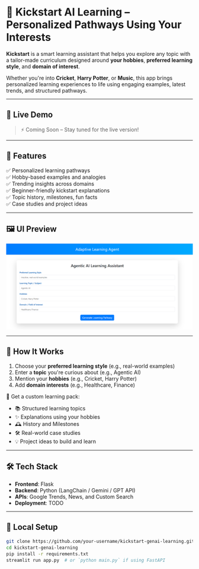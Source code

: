 # 🚀 Kickstart AI Learning – Personalized Pathways Using Your Interests

**Kickstart** is a smart learning assistant that helps you explore any topic with a tailor-made curriculum designed around **your hobbies**, **preferred learning style**, and **domain of interest**.

Whether you're into **Cricket**, **Harry Potter**, or **Music**, this app brings personalized learning experiences to life using engaging examples, latest trends, and structured pathways.

---

## 🌟 Live Demo

> ⚡ Coming Soon – Stay tuned for the live version!

---

## 🎯 Features

✅ Personalized learning pathways  
✅ Hobby-based examples and analogies  
✅ Trending insights across domains  
✅ Beginner-friendly kickstart explanations  
✅ Topic history, milestones, fun facts  
✅ Case studies and project ideas

---

## 🖼️ UI Preview

![Kickstart App UI](https://github.com/snikhil17/Agentic-AI-2025/blob/main/kickstart-learning-using-agents/images/landing_page.png)



---

## 🧠 How It Works

1. Choose your **preferred learning style** (e.g., real-world examples)
2. Enter a **topic** you're curious about (e.g., Agentic AI)
3. Mention your **hobbies** (e.g., Cricket, Harry Potter)
4. Add **domain interests** (e.g., Healthcare, Finance)

🎁 Get a custom learning pack:
- 📚 Structured learning topics
- ✨ Explanations using your hobbies
- 🕰️ History and Milestones
- 🛠️ Real-world case studies
- 💡 Project ideas to build and learn

---

## 🛠️ Tech Stack

- **Frontend**: Flask
- **Backend**: Python (LangChain / Gemini / GPT API)
- **APIs**: Google Trends, News, and Custom Search
- **Deployment**: TODO

---

## 🔧 Local Setup

```bash
git clone https://github.com/your-username/kickstart-genai-learning.git
cd kickstart-genai-learning
pip install -r requirements.txt
streamlit run app.py  # or `python main.py` if using FastAPI
